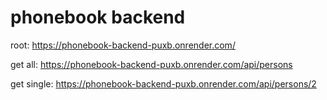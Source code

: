 # phonebook backend

root:
https://phonebook-backend-puxb.onrender.com/

get all:
https://phonebook-backend-puxb.onrender.com/api/persons

get single:
https://phonebook-backend-puxb.onrender.com/api/persons/2